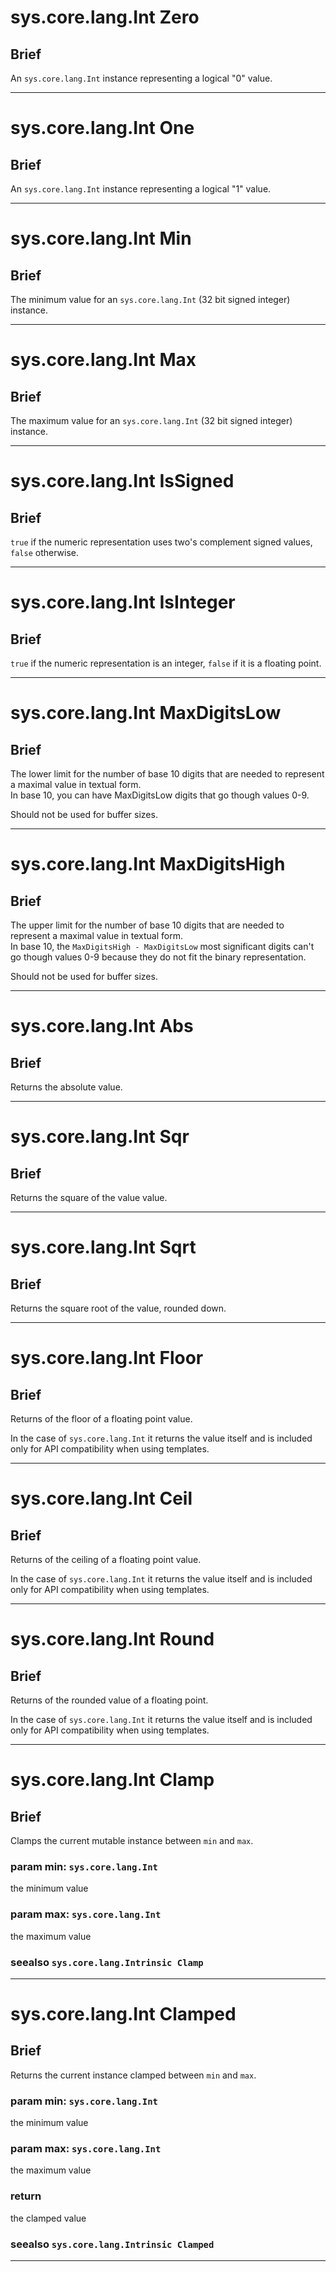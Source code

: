 sys.core.lang.Int Zero
=
## Brief
An `sys.core.lang.Int` instance representing a logical "0" value.
***

sys.core.lang.Int One
=
## Brief
An `sys.core.lang.Int` instance representing a logical "1" value.
***

sys.core.lang.Int Min
=
## Brief
The minimum value for an `sys.core.lang.Int` (32 bit signed integer) instance.
***

sys.core.lang.Int Max
=
## Brief
The maximum value for an `sys.core.lang.Int` (32 bit signed integer) instance.
***

sys.core.lang.Int IsSigned
=
## Brief
`true` if the numeric representation uses two's complement signed values, `false` otherwise.
***

sys.core.lang.Int IsInteger
=
## Brief
`true` if the numeric representation is an integer, `false` if it is a floating point.
***

sys.core.lang.Int MaxDigitsLow
=
## Brief
The lower limit for the number of base 10 digits that are needed to represent a maximal value in textual form.  
In base 10, you can have MaxDigitsLow digits that go though values 0-9.

Should not be used for buffer sizes.
***

sys.core.lang.Int MaxDigitsHigh
=
## Brief
The upper limit for the number of base 10 digits that are needed to represent a maximal value in textual form.  
In base 10, the `MaxDigitsHigh - MaxDigitsLow` most significant digits can't go though values 0-9 because they do not fit the binary representation.
  
Should not be used for buffer sizes.
***

sys.core.lang.Int Abs
=
## Brief
Returns the absolute value.
***

sys.core.lang.Int Sqr
=
## Brief
Returns the square of the value value.
***

sys.core.lang.Int Sqrt
=
## Brief
Returns the square root of the value, rounded down.
***

sys.core.lang.Int Floor
=
## Brief
Returns of the floor of a floating point value.

In the case of `sys.core.lang.Int` it returns the value itself and is included only for API compatibility when using templates.
***

sys.core.lang.Int Ceil
=
## Brief
Returns of the ceiling of a floating point value.

In the case of `sys.core.lang.Int` it returns the value itself and is included only for API compatibility when using templates.
***

sys.core.lang.Int Round
=
## Brief
Returns of the rounded value of a floating point.

In the case of `sys.core.lang.Int` it returns the value itself and is included only for API compatibility when using templates.
***

sys.core.lang.Int Clamp
=
## Brief
Clamps the current mutable instance between `min` and `max`.

### param min: `sys.core.lang.Int`
the minimum value
### param max: `sys.core.lang.Int`
the maximum value
### seealso `sys.core.lang.Intrinsic Clamp`  
***

sys.core.lang.Int Clamped
=
## Brief
Returns the current instance clamped between `min` and `max`.

### param min: `sys.core.lang.Int`
the minimum value
### param max: `sys.core.lang.Int`
the maximum value
### return
the clamped value
### seealso `sys.core.lang.Intrinsic Clamped`  
***